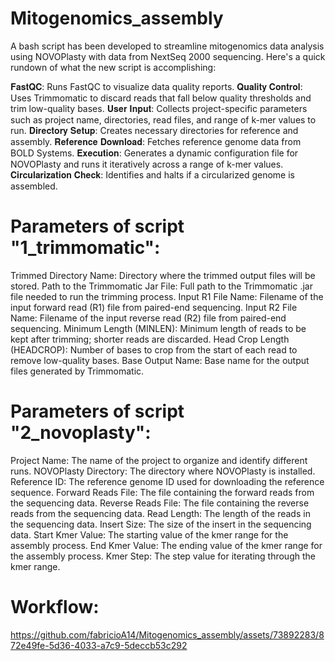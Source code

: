 # Mitogenomics_assembly

A bash script has been developed to streamline mitogenomics data analysis using NOVOPlasty with data from NextSeq 2000 sequencing. Here's a quick rundown of what the new script is accomplishing:

𝐅𝐚𝐬𝐭𝐐𝐂: Runs FastQC to visualize data quality reports.
𝐐𝐮𝐚𝐥𝐢𝐭𝐲 𝐂𝐨𝐧𝐭𝐫𝐨𝐥: Uses Trimmomatic to discard reads that fall below quality thresholds and trim low-quality bases.
𝐔𝐬𝐞𝐫 𝐈𝐧𝐩𝐮𝐭: Collects project-specific parameters such as project name, directories, read files, and range of k-mer values to run.
𝐃𝐢𝐫𝐞𝐜𝐭𝐨𝐫𝐲 𝐒𝐞𝐭𝐮𝐩: Creates necessary directories for reference and assembly.
𝐑𝐞𝐟𝐞𝐫𝐞𝐧𝐜𝐞 𝐃𝐨𝐰𝐧𝐥𝐨𝐚𝐝: Fetches reference genome data from BOLD Systems.
𝐄𝐱𝐞𝐜𝐮𝐭𝐢𝐨𝐧: Generates a dynamic configuration file for NOVOPlasty and runs it iteratively across a range of k-mer values.
𝐂𝐢𝐫𝐜𝐮𝐥𝐚𝐫𝐢𝐳𝐚𝐭𝐢𝐨𝐧 𝐂𝐡𝐞𝐜𝐤: Identifies and halts if a circularized genome is assembled.

# Parameters of script "1_trimmomatic":

Trimmed Directory Name: Directory where the trimmed output files will be stored.
Path to the Trimmomatic Jar File: Full path to the Trimmomatic .jar file needed to run the trimming process.
Input R1 File Name: Filename of the input forward read (R1) file from paired-end sequencing.
Input R2 File Name: Filename of the input reverse read (R2) file from paired-end sequencing.
Minimum Length (MINLEN): Minimum length of reads to be kept after trimming; shorter reads are discarded.
Head Crop Length (HEADCROP): Number of bases to crop from the start of each read to remove low-quality bases.
Base Output Name: Base name for the output files generated by Trimmomatic.

# Parameters of script "2_novoplasty":

Project Name: The name of the project to organize and identify different runs.
NOVOPlasty Directory: The directory where NOVOPlasty is installed.
Reference ID: The reference genome ID used for downloading the reference sequence.
Forward Reads File: The file containing the forward reads from the sequencing data.
Reverse Reads File: The file containing the reverse reads from the sequencing data.
Read Length: The length of the reads in the sequencing data.
Insert Size: The size of the insert in the sequencing data.
Start Kmer Value: The starting value of the kmer range for the assembly process.
End Kmer Value: The ending value of the kmer range for the assembly process.
Kmer Step: The step value for iterating through the kmer range.

# Workflow:

https://github.com/fabricioA14/Mitogenomics_assembly/assets/73892283/872e49fe-5d36-4033-a7c9-5deccb53c292




